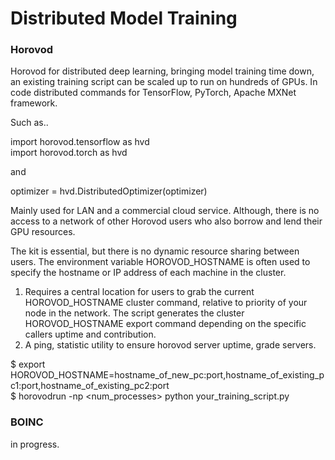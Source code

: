 # Distributed Model Training

### Horovod

Horovod for distributed deep learning, bringing model training time down, an existing training script can be scaled up to run on hundreds of GPUs. In code distributed commands for TensorFlow, PyTorch, Apache MXNet framework.

Such as..

import horovod.tensorflow as hvd \
import horovod.torch as hvd

and

optimizer = hvd.DistributedOptimizer(optimizer)

Mainly used for LAN and a commercial cloud service. Although, there is no access to a network of other Horovod users who also borrow and lend their GPU resources.

The kit is essential, but there is no dynamic resource sharing between users. The environment variable HOROVOD_HOSTNAME is often used to specify the hostname or IP address of each machine in the cluster. 

1. Requires a central location for users to grab the current HOROVOD_HOSTNAME cluster command, relative to priority of your node in the network. The script generates the cluster HOROVOD_HOSTNAME export command depending on the specific callers uptime and contribution.
2. A ping, statistic utility to ensure horovod server uptime, grade servers.

$ export HOROVOD_HOSTNAME=hostname_of_new_pc:port,hostname_of_existing_pc1:port,hostname_of_existing_pc2:port \
$ horovodrun -np <num_processes> python your_training_script.py

### BOINC

in progress.
